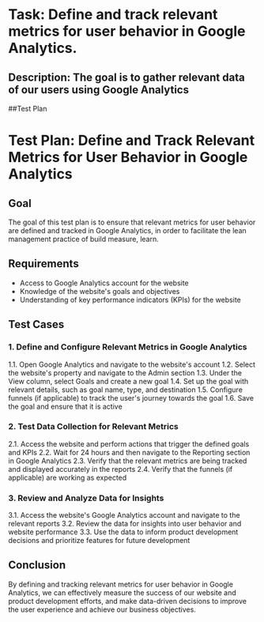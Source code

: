  # Task: Define and track relevant metrics for user behavior in Google Analytics.
## Description: The goal is to gather relevant data of our users using Google Analytics
##Test Plan
# Test Plan: Define and Track Relevant Metrics for User Behavior in Google Analytics

## Goal
The goal of this test plan is to ensure that relevant metrics for user behavior are defined and tracked in Google Analytics, in order to facilitate the lean management practice of build measure, learn.

## Requirements
- Access to Google Analytics account for the website
- Knowledge of the website's goals and objectives
- Understanding of key performance indicators (KPIs) for the website

## Test Cases

### 1. Define and Configure Relevant Metrics in Google Analytics
1.1. Open Google Analytics and navigate to the website's account
1.2. Select the website's property and navigate to the Admin section
1.3. Under the View column, select Goals and create a new goal
1.4. Set up the goal with relevant details, such as goal name, type, and destination
1.5. Configure funnels (if applicable) to track the user's journey towards the goal
1.6. Save the goal and ensure that it is active

### 2. Test Data Collection for Relevant Metrics
2.1. Access the website and perform actions that trigger the defined goals and KPIs
2.2. Wait for 24 hours and then navigate to the Reporting section in Google Analytics
2.3. Verify that the relevant metrics are being tracked and displayed accurately in the reports
2.4. Verify that the funnels (if applicable) are working as expected

### 3. Review and Analyze Data for Insights
3.1. Access the website's Google Analytics account and navigate to the relevant reports
3.2. Review the data for insights into user behavior and website performance
3.3. Use the data to inform product development decisions and prioritize features for future development

## Conclusion
By defining and tracking relevant metrics for user behavior in Google Analytics, we can effectively measure the success of our website and product development efforts, and make data-driven decisions to improve the user experience and achieve our business objectives.